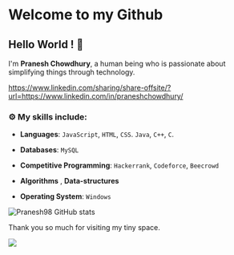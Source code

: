 
# Welcome to my Github
## Hello World ! :wave:

I'm **Pranesh Chowdhury**, a human being who is passionate about simplifying things through technology.

https://www.linkedin.com/sharing/share-offsite/?url=https://www.linkedin.com/in/praneshchowdhury/


### :gear: My skills include:

- **Languages**: `JavaScript`, `HTML`, `CSS`. `Java`, `C++`, `C`.

- **Databases**: `MySQL`

- **Competitive Programming**: `Hackerrank`, `Codeforce`, `Beecrowd`
    
- **Algorithms** , **Data-structures**

- **Operating System**: `Windows`

![Pranesh98 GitHub stats](https://github-readme-stats.vercel.app/api?username=Pranesh98&theme=dark&show_icons=true)


Thank you so much for visiting my tiny space.

![](https://komarev.com/ghpvc/?username=Pranesh98)
